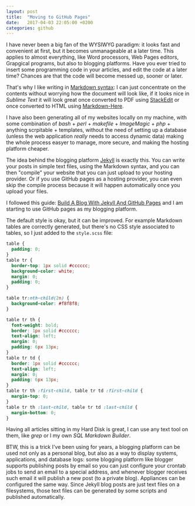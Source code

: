 ```yaml
---
layout: post
title:  "Moving to GitHub Pages"
date:   2017-04-03 22:05:00 +0200
categories: github
---
```

I have never been a big fan of the WYSIWYG paradigm: it looks fast and convenient at first,
but it becomes unmanageable at a later time. This applies to almost everything, like Word
processors, Web Pages editors, Grapgical programs, but also to blogging platforms. Have you
ever tried to insert some programming code in your articles, and edit the code at a later time?
Chances are that the code will become messed up, sooner or later.

That's why I like writing in [Markdown syntax](https://guides.github.com/pdfs/markdown-cheatsheet-online.pdf):
I can just concentrate on the contents without worrying how the document will look like, if it
looks nice in *Sublime Text* it will look great once converted to PDF using [StackEdit](http://stackedit.io)
or once converted to HTML using [Markdown-Here](http://markdown-here.com/).

I have also been generating all of my websites locally on my machine, with some combination
of *bash* + *perl* + *makefile* + *ImageMagic* + *php* + anything scrpitable + templates,
without the need of setting up a database (unless the web application *really* needs to access
dynamic data) making the whole process easyer to manage, more secure, and making the hosting
platform cheaper.

The idea behind the blogging platform [Jekyll](https://jekyllrb.com/) is exactly this.
You can write your posts in simple text files, using the Markdown syntax, and you can then
"compile" your website that you can just upload to your hosting provider. Or if you use GitHub pages
as a hosting provider, you can even skip the compile process because it will happen automatically
once you upload your files.

I followed this guide: [Build A Blog With Jekyll And GitHub Pages](https://www.smashingmagazine.com/2014/08/build-blog-jekyll-github-pages/)
and I am starting to use GitHub pages as my blogging platform.

The default style is okay, but it can be improved. For example Markdown tables are correctly generated, but there's no CSS
style associated to tables, so I just added to the `style.scss` file:

````css
table {
  padding: 0;
}
table tr {
  border-top: 1px solid #cccccc;
  background-color: white;
  margin: 0;
  padding: 0;
}

table tr:nth-child(2n) {
  background-color: #f8f8f8;
}

table tr th {
  font-weight: bold;
  border: 1px solid #cccccc;
  text-align: left;
  margin: 0;
  padding: 6px 13px;
}
table tr td {
  border: 1px solid #cccccc;
  text-align: left;
  margin: 0;
  padding: 6px 13px;
}
table tr th :first-child, table tr td :first-child {
  margin-top: 0;
}
table tr th :last-child, table tr td :last-child {
  margin-bottom: 0;
}
````

Having all articles sitting in my Hard Disk is great, I can use any text tool on them, like *grep* or I my own *SQL Markdown Builder*.

BTW, this is a trick I've been using for years, a blogging platform can be used not only as a personal blog, but also as a way to
display systems, applications, and database logs: some blogging platform like blogger supports publishing posts by email so you can
just configure your crontab jobs to send an email to a special address, and whenever blogger receives such email it will publish a new post
(to a private blog). Appliances can be configured the same way. Since Jekyll blog posts are just text files on a filesystems,
those text files can be generated by some scripts and published automatically.